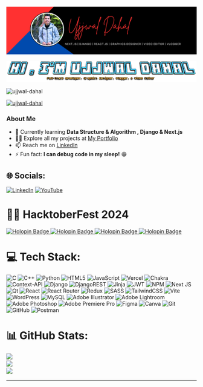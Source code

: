 ![logo](https://github.com/ujjwal-dahal/ujjwal-dahal/blob/main/GitHUB-Latest.png)


![logo](https://github.com/ujjwal-dahal/ujjwal-dahal/blob/main/Hi--Im-Ujjwal-Dahal.png)

<p align="left"> <img src="https://komarev.com/ghpvc/?username=ujjwal-dahal&label=Profile%20views&color=0e75b6&style=flat" alt="ujjwal-dahal" /> </p>
<p align="left"> <a href="https://github.com/ryo-ma/github-profile-trophy"><img src="https://github-profile-trophy.vercel.app/?username=ujjwal-dahal" alt="ujjwal-dahal" /></a> </p>

### About Me
- 🌱 Currently learning **Data Structure & Algorithm , Django & Next.js**
- 👨‍💻 Explore all my projects at [My Portfolio](https://ujjwaldahal.my.canva.site/portfolio-website)
- 📫 Reach me on [LinkedIn](https://www.linkedin.com/in/brightnessujjwal)
- ⚡ Fun fact: **I can debug code in my sleep!** 😁


## 🌐 Socials:
[![LinkedIn](https://img.shields.io/badge/LinkedIn-%230077B5.svg?logo=linkedin&logoColor=white)](https://linkedin.com/in/brightnessujjwal) [![YouTube](https://img.shields.io/badge/YouTube-%23FF0000.svg?logo=YouTube&logoColor=white)](https://youtube.com/@brightnessvlogs) 

# 👨‍💻 HacktoberFest 2024
<a href="https://www.holopin.io/hacktoberfest2024/userbadge/cm30xdl90247100cmef30qfgi3" target="_blank">
  <img src="https://assets.holopin.io/hf2024levels/level1-sloth-code-coffee-0-0-0.webp" alt="Holopin Badge" width="150" />
</a>
<a href="https://www.holopin.io/hacktoberfest2024/userbadge/cm30xdl43246980cmeaz9lw10v" target="_blank">
  <img src="https://assets.holopin.io/hf2024levels/level2-sloth-code-coffee-robe-0-0.webp" alt="Holopin Badge" width="150" />
</a>
<a href="https://www.holopin.io/hacktoberfest2024/userbadge/cm31g8r9m357930cmo1zz9gu3a" target="_blank">
  <img src="https://assets.holopin.io/hf2024levels/level3-sloth-code-coffee-robe-witch-0.webp" alt="Holopin Badge" width="150" />
</a>
<a href="https://www.holopin.io/hacktoberfest2024/userbadge/cm31g9qz564550cmggz044555" target="_blank">
  <img src="https://assets.holopin.io/hf2024levels/level4-sloth-code-coffee-robe-witch-eclipse.webp" alt="Holopin Badge" width="150" />
</a>



# 💻 Tech Stack:
![C](https://img.shields.io/badge/c-%2300599C.svg?style=for-the-badge&logo=c&logoColor=white) ![C++](https://img.shields.io/badge/c++-%2300599C.svg?style=for-the-badge&logo=c%2B%2B&logoColor=white) ![Python](https://img.shields.io/badge/python-3670A0?style=for-the-badge&logo=python&logoColor=ffdd54) ![HTML5](https://img.shields.io/badge/html5-%23E34F26.svg?style=for-the-badge&logo=html5&logoColor=white) ![JavaScript](https://img.shields.io/badge/javascript-%23323330.svg?style=for-the-badge&logo=javascript&logoColor=%23F7DF1E) ![Vercel](https://img.shields.io/badge/vercel-%23000000.svg?style=for-the-badge&logo=vercel&logoColor=white) ![Chakra](https://img.shields.io/badge/chakra-%234ED1C5.svg?style=for-the-badge&logo=chakraui&logoColor=white) ![Context-API](https://img.shields.io/badge/Context--Api-000000?style=for-the-badge&logo=react) ![Django](https://img.shields.io/badge/django-%23092E20.svg?style=for-the-badge&logo=django&logoColor=white) ![DjangoREST](https://img.shields.io/badge/DJANGO-REST-ff1709?style=for-the-badge&logo=django&logoColor=white&color=ff1709&labelColor=gray) ![Jinja](https://img.shields.io/badge/jinja-white.svg?style=for-the-badge&logo=jinja&logoColor=black) ![JWT](https://img.shields.io/badge/JWT-black?style=for-the-badge&logo=JSON%20web%20tokens) ![NPM](https://img.shields.io/badge/NPM-%23CB3837.svg?style=for-the-badge&logo=npm&logoColor=white) ![Next JS](https://img.shields.io/badge/Next-black?style=for-the-badge&logo=next.js&logoColor=white) ![Qt](https://img.shields.io/badge/Qt-%23217346.svg?style=for-the-badge&logo=Qt&logoColor=white) ![React](https://img.shields.io/badge/react-%2320232a.svg?style=for-the-badge&logo=react&logoColor=%2361DAFB) ![React Router](https://img.shields.io/badge/React_Router-CA4245?style=for-the-badge&logo=react-router&logoColor=white) ![Redux](https://img.shields.io/badge/redux-%23593d88.svg?style=for-the-badge&logo=redux&logoColor=white) ![SASS](https://img.shields.io/badge/SASS-hotpink.svg?style=for-the-badge&logo=SASS&logoColor=white) ![TailwindCSS](https://img.shields.io/badge/tailwindcss-%2338B2AC.svg?style=for-the-badge&logo=tailwind-css&logoColor=white) ![Vite](https://img.shields.io/badge/vite-%23646CFF.svg?style=for-the-badge&logo=vite&logoColor=white) ![WordPress](https://img.shields.io/badge/WordPress-%23117AC9.svg?style=for-the-badge&logo=WordPress&logoColor=white) ![MySQL](https://img.shields.io/badge/mysql-4479A1.svg?style=for-the-badge&logo=mysql&logoColor=white) ![Adobe Illustrator](https://img.shields.io/badge/adobe%20illustrator-%23FF9A00.svg?style=for-the-badge&logo=adobe%20illustrator&logoColor=white) ![Adobe Lightroom](https://img.shields.io/badge/Adobe%20Lightroom-31A8FF.svg?style=for-the-badge&logo=Adobe%20Lightroom&logoColor=white) ![Adobe Photoshop](https://img.shields.io/badge/adobe%20photoshop-%2331A8FF.svg?style=for-the-badge&logo=adobe%20photoshop&logoColor=white) ![Adobe Premiere Pro](https://img.shields.io/badge/Adobe%20Premiere%20Pro-9999FF.svg?style=for-the-badge&logo=Adobe%20Premiere%20Pro&logoColor=white) ![Figma](https://img.shields.io/badge/figma-%23F24E1E.svg?style=for-the-badge&logo=figma&logoColor=white) ![Canva](https://img.shields.io/badge/Canva-%2300C4CC.svg?style=for-the-badge&logo=Canva&logoColor=white) ![Git](https://img.shields.io/badge/git-%23F05033.svg?style=for-the-badge&logo=git&logoColor=white) ![GitHub](https://img.shields.io/badge/github-%23121011.svg?style=for-the-badge&logo=github&logoColor=white) ![Postman](https://img.shields.io/badge/Postman-FF6C37?style=for-the-badge&logo=postman&logoColor=white)
# 📊 GitHub Stats:
![](https://github-readme-stats.vercel.app/api?username=ujjwal-dahal&theme=dark&hide_border=false&include_all_commits=false&count_private=false)<br/>
![](https://github-readme-streak-stats.herokuapp.com/?user=ujjwal-dahal&theme=dark&hide_border=false)<br/>
![](https://github-readme-stats.vercel.app/api/top-langs/?username=ujjwal-dahal&theme=dark&hide_border=false&include_all_commits=false&count_private=false&layout=compact)

---

<!-- Proudly created with GPRM ( https://gprm.itsvg.in ) -->
